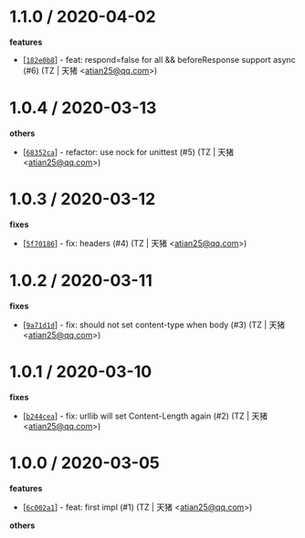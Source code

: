 
1.1.0 / 2020-04-02
==================

**features**
  * [[`182e0b8`](http://github.com/eggjs/egg-http-proxy/commit/182e0b8da4ace24c5e09b77c4e2987fd42cdf708)] - feat: respond=false for  all && beforeResponse support async (#6) (TZ | 天猪 <<atian25@qq.com>>)

1.0.4 / 2020-03-13
==================

**others**
  * [[`68352ca`](http://github.com/eggjs/egg-http-proxy/commit/68352caa34382497f471e457306b1b496081a66c)] - refactor: use nock for unittest (#5) (TZ | 天猪 <<atian25@qq.com>>)

1.0.3 / 2020-03-12
==================

**fixes**
  * [[`5f70186`](http://github.com/eggjs/egg-http-proxy/commit/5f70186c1c34ca241be0f314b672a71777e29732)] - fix: headers (#4) (TZ | 天猪 <<atian25@qq.com>>)

1.0.2 / 2020-03-11
==================

**fixes**
  * [[`9a71d1d`](http://github.com/eggjs/egg-http-proxy/commit/9a71d1da7d64ba446c76444d577f665e6438205b)] - fix: should not set content-type when body (#3) (TZ | 天猪 <<atian25@qq.com>>)

1.0.1 / 2020-03-10
==================

**fixes**
  * [[`b244cea`](http://github.com/eggjs/egg-http-proxy/commit/b244cead5954a71eb536912e15e91e8ea82b9e42)] - fix: urllib will set Content-Length again (#2) (TZ | 天猪 <<atian25@qq.com>>)

1.0.0 / 2020-03-05
==================

**features**
  * [[`6c002a1`](http://github.com/eggjs/egg-http-proxy/commit/6c002a1749f49450214ceb728992aa041a50c151)] - feat: first impl (#1) (TZ | 天猪 <<atian25@qq.com>>)

**others**

